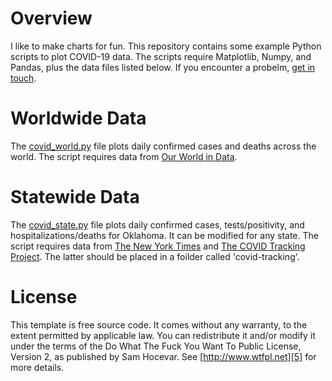 # Overview
I like to make charts for fun. This repository contains some example Python scripts to plot COVID-19 data. The scripts require Matplotlib, Numpy, and Pandas, plus the data files listed below. If you encounter a probelm, [get in touch][6].

# Worldwide Data
The [covid_world.py][1] file plots daily confirmed cases and deaths across the world. The script requires data from [Our World in Data][2].

# Statewide Data
The [covid_state.py][1] file plots daily confirmed cases, tests/positivity, and hospitalizations/deaths for Oklahoma. It can be modified for any state. The script requires data from [The New York Times][3] and [The COVID Tracking Project][4]. The latter should be placed in a foilder called 'covid-tracking'.

# License 
This template is free source code. It comes without any warranty, to the extent permitted by applicable law. You can redistribute it and/or modify it under the terms of the Do What The Fuck You Want To Public License, Version 2, as published by Sam Hocevar. See [http://www.wtfpl.net][5] for more details.

[1]: [covid_world.py]
[2]: https://github.com/owid/covid-19-data
[3]: https://github.com/nytimes/covid-19-data.git
[4]: https://covidtracking.com/api/v1/states/ok/daily.csv
[5]: http://www.wtfpl.net
[6]: mailto:jeremy.gibbs@noaa.gov
